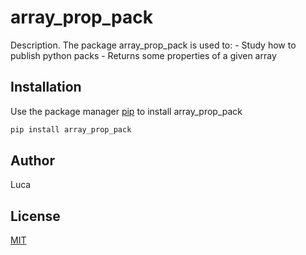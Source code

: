 # array_prop_pack

Description. 
The package array_prop_pack is used to:
	- Study how to publish python packs 
	- Returns some properties of a given array 

## Installation

Use the package manager [pip](https://pip.pypa.io/en/stable/) to install array_prop_pack

```bash
pip install array_prop_pack
```

## Author
Luca

## License
[MIT](https://choosealicense.com/licenses/mit/)
